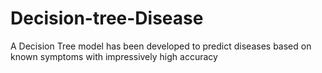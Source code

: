 # Decision-tree-Disease
A Decision Tree model has been developed to predict diseases based on known symptoms with impressively high accuracy
